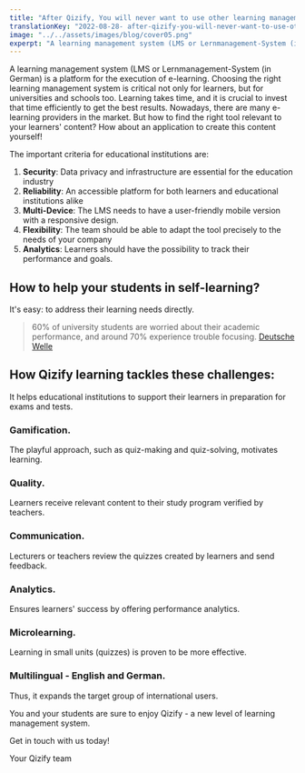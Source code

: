```yaml
---
title: "After Qizify, You will never want to use other learning management systems."
translationKey: "2022-08-28- after-qizify-you-will-never-want-to-use-other-learning-management-systems"
image: "../../assets/images/blog/cover05.png"
experpt: "A learning management system (LMS or Lernmanagement-System (in German) is a platform for the execution of e-learning. Choosing the right learning management system is critical not only for learners, but for universities and schools too."
---
```


A learning management system (LMS or Lernmanagement-System (in German) is a platform for the execution of e-learning. Choosing the right learning management system is critical not only for learners, but for universities and schools too. Learning takes time, and it is crucial to invest that time efficiently to get the best results. Nowadays, there are many e-learning providers in the market. But how to find the right tool relevant to your learners' content? How about an application to create this content yourself!

The important criteria for educational institutions are:

1. **Security**: Data privacy and infrastructure are essential for the education industry
2. **Reliability**: An accessible platform for both learners and educational institutions alike
3. **Multi-Device**: The LMS needs to have a user-friendly mobile version with a responsive design.
4. **Flexibility**: The team should be able to adapt the tool precisely to the needs of your company
5. **Analytics**: Learners should have the possibility to track their performance and goals.

## How to help your students in self-learning?

It's easy: to address their learning needs directly.

> 60% of university students are worried about their academic performance, and around 70% experience trouble focusing. [Deutsche Welle](https://www.dw.com/en/university-students-in-the-pandemic-they-forgot-about-us/a-58323230)

## How Qizify learning tackles these challenges:

It helps educational institutions to support their learners in preparation for exams and tests.

### Gamification.
The playful approach, such as quiz-making and quiz-solving, motivates learning.
### Quality.
Learners receive relevant content to their study program verified by teachers.
### Communication.
Lecturers or teachers review the quizzes created by learners and send feedback.
### Analytics.
Ensures learners' success by offering performance analytics.
### Microlearning.
Learning in small units (quizzes) is proven to be more effective.
### Multilingual - English and German.
Thus, it expands the target group of international users.

You and your students are sure to enjoy Qizify - a new level of learning management system.

Get in touch with us today!

Your Qizify team